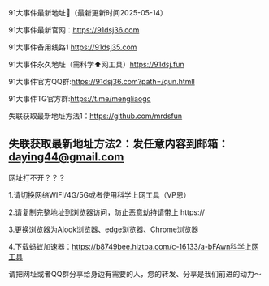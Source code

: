 91大事件最新地址👋（最新更新时间2025-05-14）

91大事件最新官网：https://91dsj36.com

91大事件备用线路1 https://91dsj35.com

91大事件永久地址（需科学⬆️网工具）https://91dsj.fun

91大事件官方QQ群:https://91dsj36.com?path=/qun.htmll

91大事件TG官方群:https://t.me/mengliaogc

失联获取最新地址方法1：https://github.com/mrdsfun

失联获取最新地址方法2：发任意内容到邮箱：daying44@gmail.com
-----------------------------------------------------------------------------------------------------------------------------
网址打不开？？？

1.请切换网络WIFI/4G/5G或者使用科学上网工具（VP恩）

2.请复制完整地址到浏览器访问，防止恶意劫持请带上 https://

3.更换浏览器为Alook浏览器、edge浏览器、Chrome浏览器

4.下载蚂蚁加速器：https://b8749bee.hiztpa.com/c-16133/a-bFAwn科学上网工具

请把网址或者QQ群分享给身边有需要的人，您的转发、分享是我们前进的动力～


